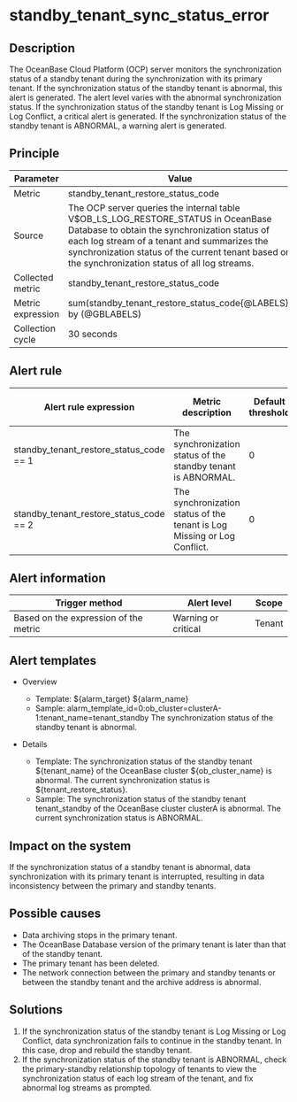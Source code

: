 # standby_tenant_sync_status_error

## Description

The OceanBase Cloud Platform (OCP) server monitors the synchronization status of a standby tenant during the synchronization with its primary tenant. If the synchronization status of the standby tenant is abnormal, this alert is generated. The alert level varies with the abnormal synchronization status. If the synchronization status of the standby tenant is Log Missing or Log Conflict, a critical alert is generated. If the synchronization status of the standby tenant is ABNORMAL, a warning alert is generated. 

## Principle

| Parameter | Value |
| --- | --- |
| Metric | standby_tenant_restore_status_code |
| Source | The OCP server queries the internal table V$OB_LS_LOG_RESTORE_STATUS in OceanBase Database to obtain the synchronization status of each log stream of a tenant and summarizes the synchronization status of the current tenant based on the synchronization status of all log streams.  |
| Collected metric | standby_tenant_restore_status_code |
| Metric expression | sum(standby_tenant_restore_status_code{@LABELS}) by (@GBLABELS) |
| Collection cycle | 30 seconds |

## Alert rule

| Alert rule expression | Metric description | Default threshold | Detection cycle | Time before clearance |
| --- | --- | --- | --- | --- |
| standby_tenant_restore_status_code == 1 | The synchronization status of the standby tenant is ABNORMAL. | 0 | 60 seconds | 5 minutes |
| standby_tenant_restore_status_code == 2 | The synchronization status of the tenant is Log Missing or Log Conflict. | 0 | 60 seconds | 5 minutes |

## Alert information

| Trigger method | Alert level | Scope |
| --- | --- | --- |
| Based on the expression of the metric | Warning or critical | Tenant |

## Alert templates

* Overview

   * Template: ${alarm_target} ${alarm_name}
   * Sample: alarm_template_id=0:ob_cluster=clusterA-1:tenant_name=tenant_standby The synchronization status of the standby tenant is abnormal.

* Details

   * Template: The synchronization status of the standby tenant ${tenant_name} of the OceanBase cluster ${ob_cluster_name} is abnormal. The current synchronization status is ${tenant_restore_status}.
   * Sample: The synchronization status of the standby tenant tenant_standby of the OceanBase cluster clusterA is abnormal. The current synchronization status is ABNORMAL.

## Impact on the system

If the synchronization status of a standby tenant is abnormal, data synchronization with its primary tenant is interrupted, resulting in data inconsistency between the primary and standby tenants. 

## Possible causes

* Data archiving stops in the primary tenant. 
* The OceanBase Database version of the primary tenant is later than that of the standby tenant. 
* The primary tenant has been deleted. 
* The network connection between the primary and standby tenants or between the standby tenant and the archive address is abnormal. 

## Solutions

1. If the synchronization status of the standby tenant is Log Missing or Log Conflict, data synchronization fails to continue in the standby tenant. In this case, drop and rebuild the standby tenant. 
2. If the synchronization status of the standby tenant is ABNORMAL, check the primary-standby relationship topology of tenants to view the synchronization status of each log stream of the tenant, and fix abnormal log streams as prompted. 
